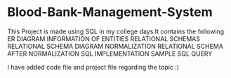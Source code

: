 # Blood-Bank-Management-System
This Project is made using SQL in my college days 
It contains the following
   ER DIAGRAM
   INFORMATION OF ENTITIES 
   RELATIONAL SCHEMAS
   RELATIONAL SCHEMA DIAGRAM
   NORMALIZATION
   RELATIONAL SCHEMA AFTER NORMALIZATION 
   SQL IMPLEMENTATION
   SAMPLE SQL QUERY
  
I have added code file and project file regarding the topic :)
